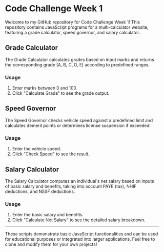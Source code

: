 # Code Challenge Week 1

Welcome to my GitHub repository for Code Challenge Week 1! This repository contains JavaScript programs for a multi-calculator website, featuring a grade calculator, speed governor, and salary calculator.

## Grade Calculator

The Grade Calculator calculates grades based on input marks and returns the corresponding grade (A, B, C, D, E) according to predefined ranges.

### Usage

1. Enter marks between 0 and 100.
2. Click "Calculate Grade" to see the grade output.

## Speed Governor

The Speed Governor checks vehicle speed against a predefined limit and calculates demerit points or determines license suspension if exceeded.

### Usage

1. Enter the vehicle speed.
2. Click "Check Speed" to see the result.

## Salary Calculator

The Salary Calculator computes an individual's net salary based on inputs of basic salary and benefits, taking into account PAYE (tax), NHIF deductions, and NSSF deductions.

### Usage

1. Enter the basic salary and benefits.
2. Click "Calculate Net Salary" to see the detailed salary breakdown.

---

These scripts demonstrate basic JavaScript functionalities and can be used for educational purposes or integrated into larger applications. Feel free to clone and modify them for your own projects!


